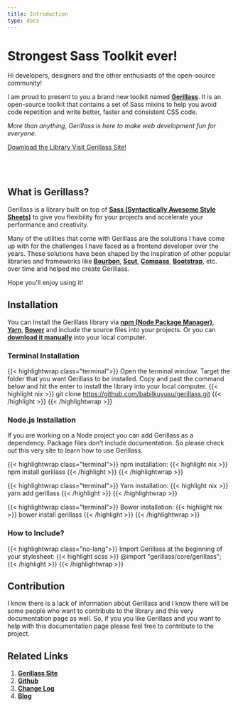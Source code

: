 ```yaml
---
title: Introduction
type: docs
---
```


# Strongest Sass Toolkit ever!

Hi developers, designers and the other enthusiasts of the open-source community! 

I am proud to present to you a brand new toolkit named [**Gerillass**](https://gerillass.com/). It is an open-source toolkit that contains a set of Sass mixins to help you avoid code repetition and write better, faster and consistent CSS code.

_More than anything, Gerillass is here to make web development fun for everyone._  

<div class="download-buttons btn-wrapper" style="margin-bottom: 80px;">
    <a class="btn small" href="https://github.com/babilkuyusu/gerillass" target="_blank">
        <ion-icon name="download-outline"></ion-icon>
        <span class="btn-text">Download the Library</span>
    </a>
    <a class="btn small" href="https://gerillass.com/" target="_blank">
        <ion-icon name="link-outline"></ion-icon>
        <span class="btn-text">Visit Gerillass Site!</span>
    </a>
</div>

## What is Gerillass?

Gerillass is a library built on top of [**Sass (Syntactically Awesome Style Sheets)**](https://sass-lang.com/) to give you flexibility for your projects and accelerate your performance and creativity.

Many of the utilities that come with Gerillass are the solutions I have come up with for the challenges I have faced as a frontend developer over the years. These solutions have been shaped by the inspiration of other popular libraries and frameworks like [**Bourbon**](https://www.bourbon.io/), [**Scut**](https://davidtheclark.github.io/scut/), [**Compass**](http://compass-style.org/), [**Bootstrap**](https://getbootstrap.com/), etc. over time and helped me create Gerillass.

Hope you'll enjoy using it!

## Installation

You can Install the Gerillass library via [**npm (Node Package Manager)**](https://www.npmjs.com/), [**Yarn**](https://yarnpkg.com/), [**Bower**](https://bower.io/) and include the source files into your projects. Or you can [**download it manually**](https://github.com/babilkuyusu/gerillass) into your local computer.

### Terminal Installation

{{< highlightwrap class="terminal">}}
Open the terminal window. Target the folder that you want Gerillass to be installed. Copy and past the command below and hit the enter to install the library into your local computer.
{{< highlight nix >}}
git clone https://github.com/babilkuyusu/gerillass.git
{{< /highlight >}}
{{< /highlightwrap >}}

### Node.js Installation

If you are working on a Node project you can add Gerillass as a dependency. Package files don’t include documentation. So please check out this very site to learn how to use Gerillass.

{{< highlightwrap class="terminal">}}
npm installation:
{{< highlight nix >}}
npm install gerillass
{{< /highlight >}}
{{< /highlightwrap >}}

{{< highlightwrap class="terminal">}}
Yarn installation:
{{< highlight nix >}}
yarn add gerillass
{{< /highlight >}}
{{< /highlightwrap >}}

{{< highlightwrap class="terminal">}}
Bower installation:
{{< highlight nix >}}
bower install gerillass
{{< /highlight >}}
{{< /highlightwrap >}}

### How to Include?

{{< highlightwrap class="no-lang">}}
Import Gerillass at the beginning of your stylesheet:
{{< highlight scss >}}
@import "gerillass/core/gerillass";
{{< /highlight >}}
{{< /highlightwrap >}}

## Contribution

I know there is a lack of information about Gerillass and I know there will be some people who want to contribute to the library and this very documentation page as well. So, if you you like Gerillass and you want to help with this documentation page please feel free to contribute to the project.

## Related Links

1. [**Gerillass Site**]()
2. [**Github**]()
3. [**Change Log**]()
4. [**Blog**]()